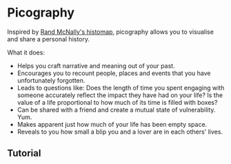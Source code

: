 # Picography

Inspired by [Rand McNally's histomap](www.slate.com/features/2013/08/histomapwider.jpg), picography allows you to visualise and share a personal history.

What it does:
* Helps you craft narrative and meaning out of your past.
* Encourages you to recount people, places and events that you have unfortunately forgotten.
* Leads to questions like: Does the length of time you spent engaging with someone accurately reflect the impact they have had on your life? Is the value of a life proportional to how much of its time is filled with boxes?
* Can be shared with a friend and create a mutual state of vulnerability. Yum.
* Makes apparent just how much of your life has been empty space.
* Reveals to you how small a blip you and a lover are in each others' lives.

## Tutorial




